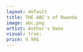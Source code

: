 ```yaml
---
layout: default
title: THE ABC's of Rwanda
image: abc.png
artist: Author's Name
visual: true;
price: 9.99$
---
```

